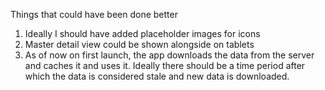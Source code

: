 Things that could have been done better
1. Ideally I should have added placeholder images for icons
2. Master detail view could be shown alongside on tablets
3. As of now on first launch, the app downloads the data from the server and caches it and uses it. Ideally there should be a
time period after which the data is considered stale and new data is downloaded.